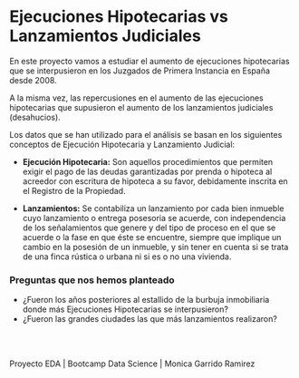 # Ejecuciones Hipotecarias vs Lanzamientos Judiciales

En este proyecto vamos a estudiar el aumento de ejecuciones hipotecarias que se interpusieron en los Juzgados de Primera Instancia en España desde 2008.

A la misma vez, las repercusiones en el aumento de las ejecuciones hipotecarias que supusieron el aumento de los lanzamientos judiciales (desahucios).

Los datos que se han utilizado para el análisis se basan en los siguientes conceptos de Ejecución Hipotecaria y Lanzamiento Judicial:

+ **Ejecución Hipotecaria:** Son aquellos procedimientos que permiten exigir el pago de las deudas garantizadas por prenda o hipoteca al acreedor con escritura de hipoteca a su favor, debidamente inscrita en el Registro de la Propiedad.

+ **Lanzamientos:** Se contabiliza un lanzamiento por cada bien inmueble cuyo lanzamiento o entrega posesoria se acuerde, con independencia de los señalamientos que genere y del tipo de proceso en el que se acuerde o la fase en que éste se encuentre, siempre que implique un cambio en la posesión de un inmueble, y sin tener en cuenta si se trata de una finca rústica o urbana ni si es o no una vivienda.

### Preguntas que nos hemos planteado

- ¿Fueron los años posteriores al estallido de la burbuja inmobiliaria donde más Ejecuciones Hipotecarias se interpusieron?
- ¿Fueron las grandes ciudades las que más lanzamientos realizaron?

<br>
<br>

Proyecto EDA | Bootcamp Data Science | Monica Garrido Ramirez


